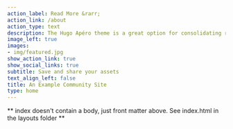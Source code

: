 ```yaml
---
action_label: Read More &rarr;
action_link: /about
action_type: text
description: The Hugo Apéro theme is a great option for consolidating resources for your internal data science community.
image_left: true
images:
- img/featured.jpg
show_action_link: true
show_social_links: true
subtitle: Save and share your assets
text_align_left: false
title: An Example Community Site
type: home
---
```


** index doesn't contain a body, just front matter above.
See index.html in the layouts folder **
